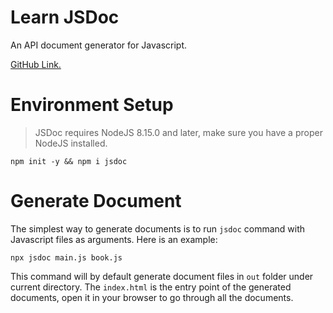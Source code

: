 # Learn JSDoc

An API document generator for Javascript.

[GitHub Link.](https://github.com/jsdoc/jsdoc)

# Environment Setup

> JSDoc requires NodeJS 8.15.0 and later, make sure you have a proper NodeJS installed.

```
npm init -y && npm i jsdoc
```

# Generate Document

The simplest way to generate documents is to run `jsdoc` command with Javascript files as arguments.
Here is an example:

```
npx jsdoc main.js book.js
```

This command will by default generate document files in `out` folder under current directory.
The `index.html` is the entry point of the generated documents, open it in your browser to
go through all the documents.

